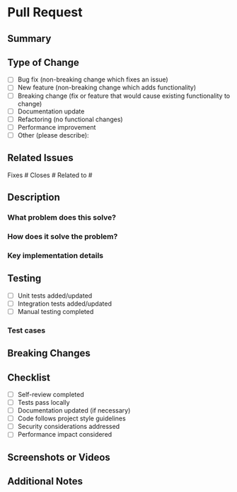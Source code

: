 # Pull Request

## Summary
<!-- Provide a concise description of the changes in this PR -->

## Type of Change

- [ ] Bug fix (non-breaking change which fixes an issue)
- [ ] New feature (non-breaking change which adds functionality)
- [ ] Breaking change (fix or feature that would cause existing functionality to change)
- [ ] Documentation update
- [ ] Refactoring (no functional changes)
- [ ] Performance improvement
- [ ] Other (please describe):

## Related Issues
<!-- Link to relevant issues using the GitHub syntax -->
Fixes #
Closes #
Related to #

## Description
<!-- Explain the changes you've made and the reasoning behind them -->
### What problem does this solve?

### How does it solve the problem?

### Key implementation details

## Testing
<!-- Describe how these changes were tested -->
- [ ] Unit tests added/updated
- [ ] Integration tests added/updated
- [ ] Manual testing completed

### Test cases
<!-- Briefly describe how to verify your changes work -->

## Breaking Changes
<!-- If applicable, describe any breaking changes and migration steps -->

## Checklist

- [ ] Self-review completed
- [ ] Tests pass locally
- [ ] Documentation updated (if necessary)
- [ ] Code follows project style guidelines
- [ ] Security considerations addressed
- [ ] Performance impact considered

## Screenshots or Videos
<!-- If applicable, add screenshots or videos demonstrating the changes -->

## Additional Notes
<!-- Any information that might be helpful for reviewers -->
